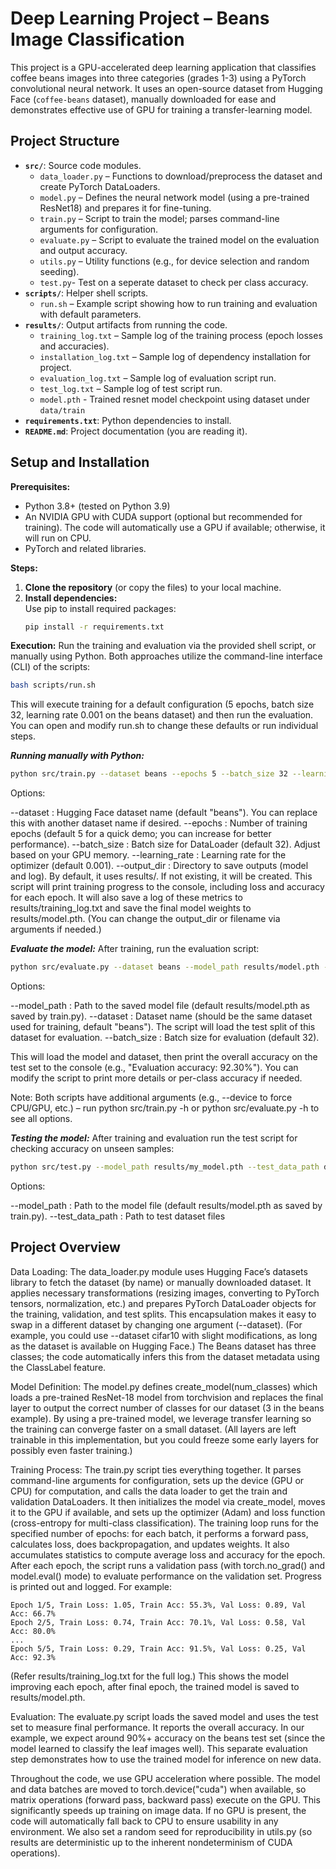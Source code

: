 # Deep Learning Project – Beans Image Classification

This project is a GPU-accelerated deep learning application that classifies coffee beans images into three categories (grades 1-3) using a PyTorch convolutional neural network. 
It uses an open-source dataset from Hugging Face (`coffee-beans` dataset), manually downloaded for ease and demonstrates effective use of GPU for training a transfer-learning model. 

## Project Structure

- **`src/`**: Source code modules.
  - `data_loader.py` – Functions to download/preprocess the dataset and create PyTorch DataLoaders.
  - `model.py` – Defines the neural network model (using a pre-trained ResNet18) and prepares it for fine-tuning.
  - `train.py` – Script to train the model; parses command-line arguments for configuration.
  - `evaluate.py` – Script to evaluate the trained model on the evaluation and output accuracy.
  - `utils.py` – Utility functions (e.g., for device selection and random seeding).
  - `test.py`- Test on a seperate dataset to check per class accuracy.
- **`scripts/`**: Helper shell scripts.
  - `run.sh` – Example script showing how to run training and evaluation with default parameters.
- **`results/`**: Output artifacts from running the code.
  - `training_log.txt` – Sample log of the training process (epoch losses and accuracies).
  - `installation_log.txt` – Sample log of dependency installation for project.
  - `evaluation_log.txt` – Sample log of evaluation script run.
  - `test_log.txt` – Sample log of test script run.
  - `model.pth` - Trained resnet model checkpoint using dataset under `data/train`
- **`requirements.txt`**: Python dependencies to install.
- **`README.md`**: Project documentation (you are reading it).

## Setup and Installation

**Prerequisites:**  
- Python 3.8+ (tested on Python 3.9)  
- An NVIDIA GPU with CUDA support (optional but recommended for training). The code will automatically use a GPU if available; otherwise, it will run on CPU.  
- PyTorch and related libraries.

**Steps:**

1. **Clone the repository** (or copy the files) to your local machine.
2. **Install dependencies:**  
   Use pip to install required packages:  
   ```bash
   pip install -r requirements.txt
   ```

**Execution:**
Run the training and evaluation via the provided shell script, or manually using Python. Both approaches utilize the command-line interface (CLI) of the scripts:
```bash
bash scripts/run.sh
```
This will execute training for a default configuration (5 epochs, batch size 32, learning rate 0.001 on the beans dataset) and then run the evaluation. 
You can open and modify run.sh to change these defaults or run individual steps.

***Running manually with Python:***
```bash
python src/train.py --dataset beans --epochs 5 --batch_size 32 --learning_rate 0.001 --output_dir results/
```
Options:

--dataset : Hugging Face dataset name (default "beans"). You can replace this with another dataset name if desired.
--epochs : Number of training epochs (default 5 for a quick demo; you can increase for better performance).
--batch_size : Batch size for DataLoader (default 32). Adjust based on your GPU memory.
--learning_rate : Learning rate for the optimizer (default 0.001).
--output_dir : Directory to save outputs (model and log). By default, it uses results/. If not existing, it will be created.
This script will print training progress to the console, including loss and accuracy for each epoch. 
It will also save a log of these metrics to results/training_log.txt and save the final model weights to results/model.pth. 
(You can change the output_dir or filename via arguments if needed.)

***Evaluate the model:***
After training, run the evaluation script:
```bash
python src/evaluate.py --dataset beans --model_path results/model.pth --batch_size 32
```
Options:

--model_path : Path to the saved model file (default results/model.pth as saved by train.py).
--dataset : Dataset name (should be the same dataset used for training, default "beans"). The script will load the test split of this dataset for evaluation.
--batch_size : Batch size for evaluation (default 32).

This will load the model and dataset, then print the overall accuracy on the test set to the console (e.g., "Evaluation accuracy: 92.30%"). 
You can modify the script to print more details or per-class accuracy if needed.

Note: Both scripts have additional arguments (e.g., --device to force CPU/GPU, etc.) – run python src/train.py -h or python src/evaluate.py -h to see all options.

***Testing the model:***
After training and evaluation run the test script for checking accuracy on unseen samples:
```bash
python src/test.py --model_path results/my_model.pth --test_data_path data/beans/test
```
Options:

--model_path : Path to the model file (default results/model.pth as saved by train.py).
--test_data_path : Path to test dataset files

## Project Overview


Data Loading: The data_loader.py module uses Hugging Face’s datasets library to fetch the dataset (by name) or manually downloaded dataset. 
It applies necessary transformations (resizing images, converting to PyTorch tensors, normalization, etc.) and prepares PyTorch DataLoader objects for the training, validation, and test splits. 
This encapsulation makes it easy to swap in a different dataset by changing one argument (--dataset). (For example, you could use --dataset cifar10 with slight modifications, as long as the dataset is available on Hugging Face.) 
The Beans dataset has three classes; the code automatically infers this from the dataset metadata using the ClassLabel feature.

Model Definition: The model.py defines create_model(num_classes) which loads a pre-trained ResNet-18 model from torchvision and replaces the final layer to output the correct number of classes for our dataset (3 in the beans example). 
By using a pre-trained model, we leverage transfer learning so the training can converge faster on a small dataset. (All layers are left trainable in this implementation, but you could freeze some early layers for possibly even faster training.)

Training Process: The train.py script ties everything together. It parses command-line arguments for configuration, sets up the device (GPU or CPU) for computation, and calls the data loader to get the train and validation DataLoaders. 
It then initializes the model via create_model, moves it to the GPU if available, and sets up the optimizer (Adam) and loss function (cross-entropy for multi-class classification). 
The training loop runs for the specified number of epochs: for each batch, it performs a forward pass, calculates loss, does backpropagation, and updates weights. 
It also accumulates statistics to compute average loss and accuracy for the epoch. After each epoch, the script runs a validation pass (with torch.no_grad() and model.eval() mode) to evaluate performance on the validation set. 
Progress is printed out and logged. For example:
```
Epoch 1/5, Train Loss: 1.05, Train Acc: 55.3%, Val Loss: 0.89, Val Acc: 66.7%
Epoch 2/5, Train Loss: 0.74, Train Acc: 70.1%, Val Loss: 0.58, Val Acc: 80.0%
...
Epoch 5/5, Train Loss: 0.29, Train Acc: 91.5%, Val Loss: 0.25, Val Acc: 92.3%
```
(Refer results/training_log.txt for the full log.) 
This shows the model improving each epoch, after final epoch, the trained model is saved to results/model.pth.

Evaluation: The evaluate.py script loads the saved model and uses the test set to measure final performance. It reports the overall accuracy. 
In our example, we expect around 90%+ accuracy on the beans test set (since the model learned to classify the leaf images well). 
This separate evaluation step demonstrates how to use the trained model for inference on new data.

Throughout the code, we use GPU acceleration where possible. The model and data batches are moved to torch.device("cuda") when available, so matrix operations (forward pass, backward pass) execute on the GPU. 
This significantly speeds up training on image data. If no GPU is present, the code will automatically fall back to CPU to ensure usability in any environment. 
We also set a random seed for reproducibility in utils.py (so results are deterministic up to the inherent nondeterminism of CUDA operations).
